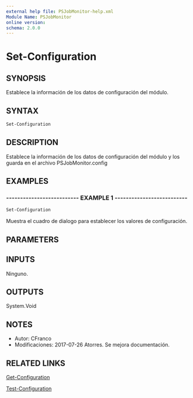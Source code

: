 ```yaml
---
external help file: PSJobMonitor-help.xml
Module Name: PSJobMonitor
online version: 
schema: 2.0.0
---
```


# Set-Configuration

## SYNOPSIS
Establece la información de los datos de configuración del módulo.

## SYNTAX

```powershell
Set-Configuration
```

## DESCRIPTION
Establece la información de los datos de configuración del módulo y los guarda en el archivo PSJobMonitor.config

## EXAMPLES

### -------------------------- EXAMPLE 1 --------------------------
```powershell
Set-Configuration
```

Muestra el cuadro de dialogo para establecer los valores de configuración.

## PARAMETERS

## INPUTS
Ninguno.

## OUTPUTS

System.Void

## NOTES
- Autor: CFranco
- Modificaciones: 2017-07-26 Atorres. Se mejora documentación.

## RELATED LINKS

[Get-Configuration](Get-Configuration.md)

[Test-Configuration](Test-Configuration.md)

